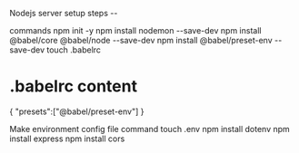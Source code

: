 Nodejs server setup steps --

commands
npm init -y
npm install nodemon --save-dev
npm install @babel/core @babel/node --save-dev
npm install @babel/preset-env --save-dev
touch .babelrc

# .babelrc content
{
    "presets":["@babel/preset-env"]
}

Make environment config file
command
touch .env
npm install dotenv
npm install express
npm install cors
